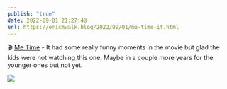 ```yaml
---
publish: "true"
date: 2022-09-01 21:27:48
url: https://ericmwalk.blog/2022/09/01/me-time-it.html
---
```


🎬 [Me Time](https://m.imdb.com/title/tt14309446/) - It had some really funny moments in the movie but glad the kids were not watching this one. Maybe in a couple more years for the younger ones but not yet.


![](https://ericmwalk.blog/uploads/2022/5c62531798.jpg)